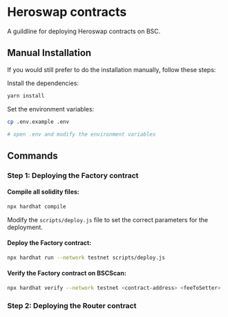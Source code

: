 # Heroswap contracts

A guildline for deploying Heroswap contracts on BSC.

## Manual Installation

If you would still prefer to do the installation manually, follow these steps:

Install the dependencies:

```bash
yarn install
```

Set the environment variables:

```bash
cp .env.example .env

# open .env and modify the environment variables
```

## Commands

### Step 1: Deploying the Factory contract

#### Compile all solidity files:

```bash
npx hardhat compile
```

Modify the `scripts/deploy.js` file to set the correct parameters for the deployment.

#### Deploy the Factory contract:

```bash
npx hardhat run --network testnet scripts/deploy.js
```

#### Verify the Factory contract on BSCScan:

```bash
npx hardhat verify --network testnet <contract-address> <feeToSetter>
```

### Step 2: Deploying the Router contract
